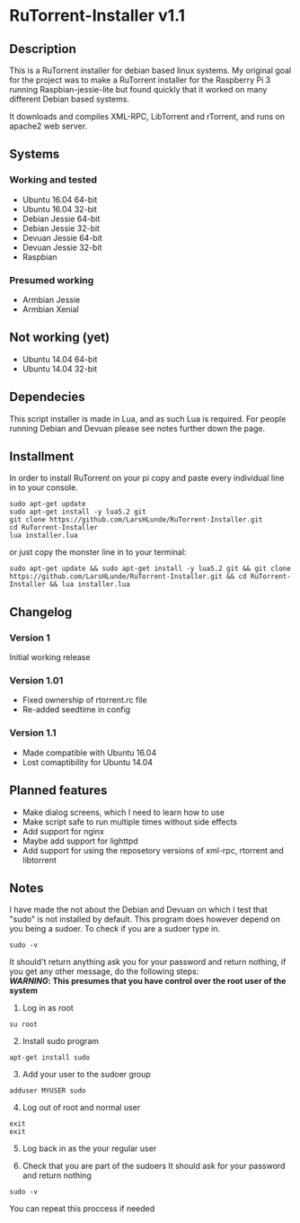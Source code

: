 # RuTorrent-Installer v1.1

## Description
This is a RuTorrent installer for debian based linux systems.
My original goal for the project was to make a RuTorrent installer
for the Raspberry Pi 3 running Raspbian-jessie-lite but found quickly
that it worked on many different Debian based systems.

It downloads and compiles XML-RPC, LibTorrent and rTorrent,
and runs on apache2 web server.

## Systems
### Working and tested
* Ubuntu 16.04 64-bit
* Ubuntu 16.04 32-bit
* Debian Jessie 64-bit
* Debian Jessie 32-bit
* Devuan Jessie 64-bit
* Devuan Jessie 32-bit
* Raspbian

### Presumed working
* Armbian Jessie
* Armbian Xenial

## Not working (yet)
* Ubuntu 14.04 64-bit
* Ubuntu 14.04 32-bit

## Dependecies
This script installer is made in Lua,
and as such Lua is required.
For people running Debian and Devuan please see notes
further down the page.

## Installment
In order to install RuTorrent on your pi
copy and paste every individual line in
to your console.
```
sudo apt-get update
sudo apt-get install -y lua5.2 git
git clone https://github.com/LarsHLunde/RuTorrent-Installer.git
cd RuTorrent-Installer
lua installer.lua
```

or just copy the monster line in to your terminal:
```
sudo apt-get update && sudo apt-get install -y lua5.2 git && git clone https://github.com/LarsHLunde/RuTorrent-Installer.git && cd RuTorrent-Installer && lua installer.lua
```

## Changelog
### Version 1
Initial working release
### Version 1.01
* Fixed ownership of rtorrent.rc file
* Re-added seedtime in config

### Version 1.1
* Made compatible with Ubuntu 16.04
* Lost comaptibility for Ubuntu 14.04

## Planned features


* Make dialog screens, which I need to learn how to use
* Make script safe to run multiple times without side effects
* Add support for nginx
* Maybe add support for lighttpd
* Add support for using the reposetory versions of xml-rpc, rtorrent and libtorrent

## Notes
I have made the not about the Debian and Devuan on which I test
that "sudo" is not installed by default. This program does however depend
on you being a sudoer. To check if you are a sudoer type in.

```
sudo -v
```

It should't return anything ask you for your password and return nothing, 
if you get any other message, do the following steps:  
**_WARNING_: This presumes that you have control over the root user of the system**

1. Log in as root
```
su root
```

2. Install sudo program
```
apt-get install sudo
```

3. Add your user to the sudoer group
```
adduser MYUSER sudo
```

4. Log out of root and normal user

```
exit
exit
```

5. Log back in as the your regular user

6. Check that you are part of the sudoers
It should ask for your password and return nothing
```
sudo -v
```

You can repeat this proccess if needed
